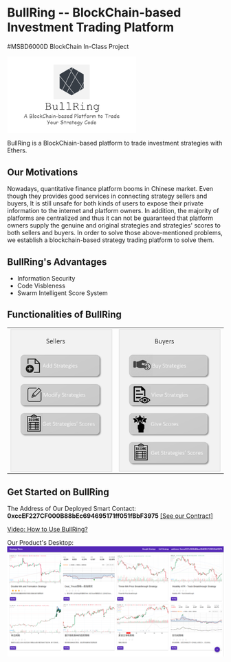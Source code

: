# BullRing -- BlockChain-based Investment Trading Platform
#MSBD6000D BlockChain In-Class Project

<img src="images/BullRing2.png" width="300" hegiht="313" align=center />

BullRing is a BlockChiain-based platform to trade investment strategies with Ethers. 

## Our Motivations
Nowadays, quantitative finance platform booms in Chinese market. Even though they provides good services in connecting strategy sellers and buyers,
It is still unsafe for both kinds of users to expose their private information to the internet and platform owners. In addition, the majority of platforms are centralized and thus it can not be guaranteed that platform owners supply the genuine and original strategies and strategies' scores to both sellers and buyers. In order to solve those above-mentioned problems, we establish a blockchain-based strategy trading platform to solve them.

## BullRing's Advantages
- Information Security
- Code Visbleness
- Swarm Intelligent Score System

## Functionalities of BullRing
<table>
    <tr>
        <td><img src="images/func1.png" width="250" hegiht="313" align=center /></td>
        <td><img src="images/func2.png" width="250" hegiht="313" align=center /></td>
    </tr>
</table>

## Get Started on BullRing
The Address of Our Deployed Smart Contact: **0xccEF227CF000B88bEc694695171ff051fBbF3975** 
[[See our Contract]](https://ropsten.etherscan.io/address/0xccef227cf000b88bec694695171ff051fbbf3975)

[Video: How to Use BullRing?]()

Our Product's Desktop:
<img src="images/demo_desktop1.png" align=center />
